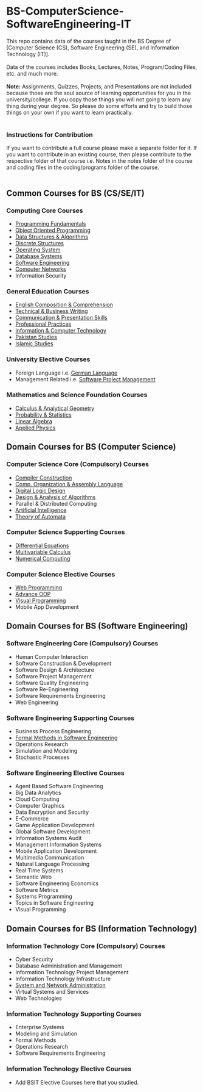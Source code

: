 # BS-ComputerScience-SoftwareEngineering-IT
This repo contains data of the courses taught in the BS Degree of [Computer Science (CS), Software Engineering (SE), and Information Technology (IT)]. 
<br> <br> 
Data of the courses includes Books, Lectures, Notes, Program/Coding Files, etc. and much more. <br> <br>
**Note:** Assignments, Quizzes, Projects, and Presentations are not included because those are the soul source of learning opportunities for you in the university/college. If you copy those things you will not going to learn any thing during your degree. So please do some efforts and try to build those things on your own if you want to learn practically. <br><br>
### Instructions for Contribution
If you want to contribute a full course please make a separate folder for it. If you want to contribute in an existing course, then please contribute to the respective folder of that course i.e. Notes in the notes folder of the course and coding files in the coding/programs folder of the course.
<br><br>
## Common Courses for BS (CS/SE/IT) <br>
### Computing Core Courses
* [Programming Fundamentals](https://github.com/humairshoukat/BS-ComputerScience-SoftwareEngineering-IT/tree/main/Programming%20Fundamentals)
* [Object Oriented Programming](https://github.com/humairshoukat/BS-ComputerScience-SoftwareEngineering-IT/tree/main/Object-Oriented-Programming)
* [Data Structures & Algorithms](https://github.com/humairshoukat/BS-ComputerScience-SoftwareEngineering-IT/tree/main/Data-Structure-Algorithms)
* [Discrete Structures](https://github.com/humairshoukat/BS-ComputerScience-SoftwareEngineering-IT/tree/main/Discrete-Structures)
* [Operating System](https://github.com/humairshoukat/BS-ComputerScience-SoftwareEngineering-IT/tree/main/Operating-System)
* [Database Systems](https://github.com/humairshoukat/BS-ComputerScience-SoftwareEngineering-IT/tree/main/Database-Systems)
* [Software Engineering](https://github.com/humairshoukat/BS-ComputerScience-SoftwareEngineering-IT/tree/main/Software-Engineering)
* [Computer Networks](https://github.com/humairshoukat/BS-ComputerScience-SoftwareEngineering-IT/tree/main/Computer-Networks)
* Information Security

### General Education Courses
* [English Composition & Comprehension](https://github.com/humairshoukat/BS-ComputerScience-SoftwareEngineering-IT/tree/main/English%20Comprehension)
* [Technical & Business Writing](https://github.com/humairshoukat/BS-ComputerScience-SoftwareEngineering-IT/tree/main/Technical%20Business%20Writing)
* [Communication & Presentation Skills](https://github.com/humairshoukat/BS-ComputerScience-SoftwareEngineering-IT/tree/main/Communication%20%26%20Presentation%20skills)
* [Professional Practices](https://github.com/humairshoukat/BS-ComputerScience-SoftwareEngineering-IT/tree/main/Professional%20Practices)
* [Information & Computer Technology](https://github.com/humairshoukat/BS-ComputerScience-SoftwareEngineering-IT/tree/main/Information%26Computer-Technology)
* [Pakistan Studies](https://github.com/humairshoukat/BS-ComputerScience-SoftwareEngineering-IT/tree/main/Pakistan%20Studies)
* [Islamic Studies](https://github.com/humairshoukat/BS-ComputerScience-SoftwareEngineering-IT/tree/main/Islamic%20Studies)
 
### University Elective Courses
* Foreign Language i.e. [German Language](https://github.com/humairshoukat/BS-ComputerScience-SoftwareEngineering-IT/tree/main/German%20Language)
* Management Related i.e. [Software Project Management](https://github.com/humairshoukat/BS-ComputerScience-SoftwareEngineering-IT/tree/main/Software%20Project%20Management)

### Mathematics and Science Foundation Courses
* [Calculus & Analytical Geometry](https://github.com/humairshoukat/BS-ComputerScience-SoftwareEngineering-IT/tree/main/Calculus%20%26%20Analytical%20Geometry) 
* [Probability & Statistics](https://github.com/humairshoukat/BS-ComputerScience-SoftwareEngineering-IT/tree/main/Statistics%20%26%20Probability)
* [Linear Algebra](https://github.com/humairshoukat/BS-ComputerScience-SoftwareEngineering-IT/tree/main/Linear%20Algebra)
* [Applied Physics](https://github.com/humairshoukat/BS-ComputerScience-SoftwareEngineering-IT/tree/main/Applied%20Physics%20%26%20Electronics)

## Domain Courses for BS (Computer Science) <br>
### Computer Science Core (Compulsory) Courses
* [Compiler Construction](https://github.com/humairshoukat/BS-ComputerScience-SoftwareEngineering-IT/tree/main/Compiler%20Construction)
* [Comp. Organization & Assembly Language](https://github.com/humairshoukat/BS-ComputerScience-SoftwareEngineering-IT/tree/main/Computer%20Organization%20%26%20Assembly%20Language)
* [Digital Logic Design](https://github.com/humairshoukat/BS-ComputerScience-SoftwareEngineering-IT/tree/main/Digital%20Logic%20Design)
* [Design & Analysis of Algorithms](https://github.com/humairshoukat/BS-ComputerScience-SoftwareEngineering-IT/tree/main/Data-Structure-Algorithms) 
* Parallel & Distributed Computing
* [Artificial Intelligence](https://github.com/humairshoukat/BS-ComputerScience-SoftwareEngineering-IT/tree/main/Artificial%20Intelligence)
* [Theory of Automata](https://github.com/humairshoukat/BS-ComputerScience-SoftwareEngineering-IT/tree/main/Automata%20Theory)

### Computer Science Supporting Courses
* [Differential Equations](https://github.com/humairshoukat/BS-ComputerScience-SoftwareEngineering-IT/tree/main/Differential%20Equations)
* [Multivariable Calculus](https://github.com/humairshoukat/BS-ComputerScience-SoftwareEngineering-IT/tree/main/Multivariable%20Calculas)
* [Numerical Computing](https://github.com/humairshoukat/BS-ComputerScience-SoftwareEngineering-IT/tree/main/Numerical%20Computing)

### Computer Science Elective Courses
* [Web Programming](https://github.com/humairshoukat/BS-ComputerScience-SoftwareEngineering-IT/tree/main/Web%20Programming)
* [Advance OOP](https://github.com/humairshoukat/BS-ComputerScience-SoftwareEngineering-IT/tree/main/Advance%20OOP)
* [Visual Programming](https://github.com/humairshoukat/BS-ComputerScience-SoftwareEngineering-IT/tree/main/Visual%20Programming)
* Mobile App Development

## Domain Courses for BS (Software Engineering) <br>
### Software Engineering Core (Compulsory) Courses
* Human Computer Interaction
* Software Construction & Development
* Software Design & Architecture
* Software Project Management
* Software Quality Engineering
* Software Re-Engineering
* Software Requirements Engineering
* Web Engineering 

### Software Engineering Supporting Courses
* Business Process Engineering
* [Formal Methods in Software Engineering](https://github.com/humairshoukat/BS-ComputerScience-SoftwareEngineering-IT/tree/main/Formal%20Methods)
* Operations Research
* Simulation and Modeling
* Stochastic Processes

### Software Engineering Elective Courses
* Agent Based Software Engineering
* Big Data Analytics
* Cloud Computing
* Computer Graphics
* Data Encryption and Security
* E-Commerce
* Game Application Development
* Global Software Development
* Information Systems Audit
* Management Information Systems
* Mobile Application Development
* Multimedia Communication
* Natural Language Processing
* Real Time Systems
* Semantic Web
* Software Engineering Economics
* Software Metrics
* Systems Programming
* Topics in Software Engineering
* Visual Programming 

## Domain Courses for BS (Information Technology) <br>
### Information Technology Core (Compulsory) Courses
* Cyber Security
* Database Administration and Management
* Information Technology Project Management
* Information Technology Infrastructure
* [System and Network Administration](https://github.com/humairshoukat/BS-ComputerScience-SoftwareEngineering-IT/tree/main/System%20%26%20Network%20Administration)
* Virtual Systems and Services
* Web Technologies 

### Information Technology Supporting Courses
* Enterprise Systems
* Modeling and Simulation
* Formal Methods
* Operations Research
* Software Requirements Engineering 

### Information Technology Elective Courses
* Add BSIT Elective Courses here that you studied.
